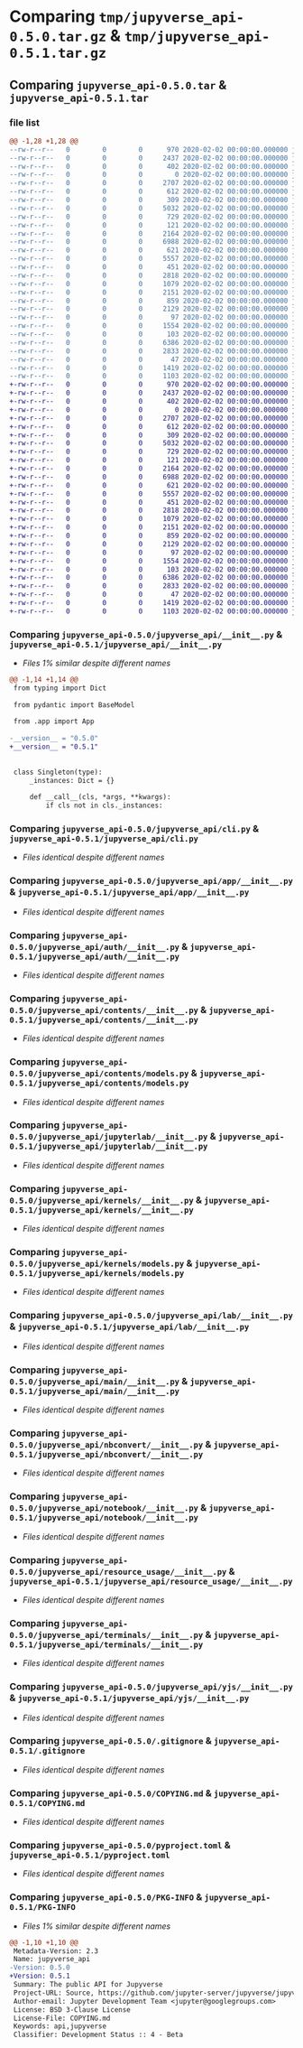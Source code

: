 # Comparing `tmp/jupyverse_api-0.5.0.tar.gz` & `tmp/jupyverse_api-0.5.1.tar.gz`

## Comparing `jupyverse_api-0.5.0.tar` & `jupyverse_api-0.5.1.tar`

### file list

```diff
@@ -1,28 +1,28 @@
--rw-r--r--   0        0        0      970 2020-02-02 00:00:00.000000 jupyverse_api-0.5.0/jupyverse_api/__init__.py
--rw-r--r--   0        0        0     2437 2020-02-02 00:00:00.000000 jupyverse_api-0.5.0/jupyverse_api/cli.py
--rw-r--r--   0        0        0      402 2020-02-02 00:00:00.000000 jupyverse_api-0.5.0/jupyverse_api/exceptions.py
--rw-r--r--   0        0        0        0 2020-02-02 00:00:00.000000 jupyverse_api-0.5.0/jupyverse_api/py.typed
--rw-r--r--   0        0        0     2707 2020-02-02 00:00:00.000000 jupyverse_api-0.5.0/jupyverse_api/app/__init__.py
--rw-r--r--   0        0        0      612 2020-02-02 00:00:00.000000 jupyverse_api-0.5.0/jupyverse_api/auth/__init__.py
--rw-r--r--   0        0        0      309 2020-02-02 00:00:00.000000 jupyverse_api-0.5.0/jupyverse_api/auth/models.py
--rw-r--r--   0        0        0     5032 2020-02-02 00:00:00.000000 jupyverse_api-0.5.0/jupyverse_api/contents/__init__.py
--rw-r--r--   0        0        0      729 2020-02-02 00:00:00.000000 jupyverse_api-0.5.0/jupyverse_api/contents/models.py
--rw-r--r--   0        0        0      121 2020-02-02 00:00:00.000000 jupyverse_api-0.5.0/jupyverse_api/frontend/__init__.py
--rw-r--r--   0        0        0     2164 2020-02-02 00:00:00.000000 jupyverse_api-0.5.0/jupyverse_api/jupyterlab/__init__.py
--rw-r--r--   0        0        0     6988 2020-02-02 00:00:00.000000 jupyverse_api-0.5.0/jupyverse_api/kernels/__init__.py
--rw-r--r--   0        0        0      621 2020-02-02 00:00:00.000000 jupyverse_api-0.5.0/jupyverse_api/kernels/models.py
--rw-r--r--   0        0        0     5557 2020-02-02 00:00:00.000000 jupyverse_api-0.5.0/jupyverse_api/lab/__init__.py
--rw-r--r--   0        0        0      451 2020-02-02 00:00:00.000000 jupyverse_api-0.5.0/jupyverse_api/login/__init__.py
--rw-r--r--   0        0        0     2818 2020-02-02 00:00:00.000000 jupyverse_api-0.5.0/jupyverse_api/main/__init__.py
--rw-r--r--   0        0        0     1079 2020-02-02 00:00:00.000000 jupyverse_api-0.5.0/jupyverse_api/nbconvert/__init__.py
--rw-r--r--   0        0        0     2151 2020-02-02 00:00:00.000000 jupyverse_api-0.5.0/jupyverse_api/notebook/__init__.py
--rw-r--r--   0        0        0      859 2020-02-02 00:00:00.000000 jupyverse_api-0.5.0/jupyverse_api/resource_usage/__init__.py
--rw-r--r--   0        0        0     2129 2020-02-02 00:00:00.000000 jupyverse_api-0.5.0/jupyverse_api/terminals/__init__.py
--rw-r--r--   0        0        0       97 2020-02-02 00:00:00.000000 jupyverse_api-0.5.0/jupyverse_api/terminals/models.py
--rw-r--r--   0        0        0     1554 2020-02-02 00:00:00.000000 jupyverse_api-0.5.0/jupyverse_api/yjs/__init__.py
--rw-r--r--   0        0        0      103 2020-02-02 00:00:00.000000 jupyverse_api-0.5.0/jupyverse_api/yjs/models.py
--rw-r--r--   0        0        0     6386 2020-02-02 00:00:00.000000 jupyverse_api-0.5.0/.gitignore
--rw-r--r--   0        0        0     2833 2020-02-02 00:00:00.000000 jupyverse_api-0.5.0/COPYING.md
--rw-r--r--   0        0        0       47 2020-02-02 00:00:00.000000 jupyverse_api-0.5.0/README.md
--rw-r--r--   0        0        0     1419 2020-02-02 00:00:00.000000 jupyverse_api-0.5.0/pyproject.toml
--rw-r--r--   0        0        0     1103 2020-02-02 00:00:00.000000 jupyverse_api-0.5.0/PKG-INFO
+-rw-r--r--   0        0        0      970 2020-02-02 00:00:00.000000 jupyverse_api-0.5.1/jupyverse_api/__init__.py
+-rw-r--r--   0        0        0     2437 2020-02-02 00:00:00.000000 jupyverse_api-0.5.1/jupyverse_api/cli.py
+-rw-r--r--   0        0        0      402 2020-02-02 00:00:00.000000 jupyverse_api-0.5.1/jupyverse_api/exceptions.py
+-rw-r--r--   0        0        0        0 2020-02-02 00:00:00.000000 jupyverse_api-0.5.1/jupyverse_api/py.typed
+-rw-r--r--   0        0        0     2707 2020-02-02 00:00:00.000000 jupyverse_api-0.5.1/jupyverse_api/app/__init__.py
+-rw-r--r--   0        0        0      612 2020-02-02 00:00:00.000000 jupyverse_api-0.5.1/jupyverse_api/auth/__init__.py
+-rw-r--r--   0        0        0      309 2020-02-02 00:00:00.000000 jupyverse_api-0.5.1/jupyverse_api/auth/models.py
+-rw-r--r--   0        0        0     5032 2020-02-02 00:00:00.000000 jupyverse_api-0.5.1/jupyverse_api/contents/__init__.py
+-rw-r--r--   0        0        0      729 2020-02-02 00:00:00.000000 jupyverse_api-0.5.1/jupyverse_api/contents/models.py
+-rw-r--r--   0        0        0      121 2020-02-02 00:00:00.000000 jupyverse_api-0.5.1/jupyverse_api/frontend/__init__.py
+-rw-r--r--   0        0        0     2164 2020-02-02 00:00:00.000000 jupyverse_api-0.5.1/jupyverse_api/jupyterlab/__init__.py
+-rw-r--r--   0        0        0     6988 2020-02-02 00:00:00.000000 jupyverse_api-0.5.1/jupyverse_api/kernels/__init__.py
+-rw-r--r--   0        0        0      621 2020-02-02 00:00:00.000000 jupyverse_api-0.5.1/jupyverse_api/kernels/models.py
+-rw-r--r--   0        0        0     5557 2020-02-02 00:00:00.000000 jupyverse_api-0.5.1/jupyverse_api/lab/__init__.py
+-rw-r--r--   0        0        0      451 2020-02-02 00:00:00.000000 jupyverse_api-0.5.1/jupyverse_api/login/__init__.py
+-rw-r--r--   0        0        0     2818 2020-02-02 00:00:00.000000 jupyverse_api-0.5.1/jupyverse_api/main/__init__.py
+-rw-r--r--   0        0        0     1079 2020-02-02 00:00:00.000000 jupyverse_api-0.5.1/jupyverse_api/nbconvert/__init__.py
+-rw-r--r--   0        0        0     2151 2020-02-02 00:00:00.000000 jupyverse_api-0.5.1/jupyverse_api/notebook/__init__.py
+-rw-r--r--   0        0        0      859 2020-02-02 00:00:00.000000 jupyverse_api-0.5.1/jupyverse_api/resource_usage/__init__.py
+-rw-r--r--   0        0        0     2129 2020-02-02 00:00:00.000000 jupyverse_api-0.5.1/jupyverse_api/terminals/__init__.py
+-rw-r--r--   0        0        0       97 2020-02-02 00:00:00.000000 jupyverse_api-0.5.1/jupyverse_api/terminals/models.py
+-rw-r--r--   0        0        0     1554 2020-02-02 00:00:00.000000 jupyverse_api-0.5.1/jupyverse_api/yjs/__init__.py
+-rw-r--r--   0        0        0      103 2020-02-02 00:00:00.000000 jupyverse_api-0.5.1/jupyverse_api/yjs/models.py
+-rw-r--r--   0        0        0     6386 2020-02-02 00:00:00.000000 jupyverse_api-0.5.1/.gitignore
+-rw-r--r--   0        0        0     2833 2020-02-02 00:00:00.000000 jupyverse_api-0.5.1/COPYING.md
+-rw-r--r--   0        0        0       47 2020-02-02 00:00:00.000000 jupyverse_api-0.5.1/README.md
+-rw-r--r--   0        0        0     1419 2020-02-02 00:00:00.000000 jupyverse_api-0.5.1/pyproject.toml
+-rw-r--r--   0        0        0     1103 2020-02-02 00:00:00.000000 jupyverse_api-0.5.1/PKG-INFO
```

### Comparing `jupyverse_api-0.5.0/jupyverse_api/__init__.py` & `jupyverse_api-0.5.1/jupyverse_api/__init__.py`

 * *Files 1% similar despite different names*

```diff
@@ -1,14 +1,14 @@
 from typing import Dict
 
 from pydantic import BaseModel
 
 from .app import App
 
-__version__ = "0.5.0"
+__version__ = "0.5.1"
 
 
 class Singleton(type):
     _instances: Dict = {}
 
     def __call__(cls, *args, **kwargs):
         if cls not in cls._instances:
```

### Comparing `jupyverse_api-0.5.0/jupyverse_api/cli.py` & `jupyverse_api-0.5.1/jupyverse_api/cli.py`

 * *Files identical despite different names*

### Comparing `jupyverse_api-0.5.0/jupyverse_api/app/__init__.py` & `jupyverse_api-0.5.1/jupyverse_api/app/__init__.py`

 * *Files identical despite different names*

### Comparing `jupyverse_api-0.5.0/jupyverse_api/auth/__init__.py` & `jupyverse_api-0.5.1/jupyverse_api/auth/__init__.py`

 * *Files identical despite different names*

### Comparing `jupyverse_api-0.5.0/jupyverse_api/contents/__init__.py` & `jupyverse_api-0.5.1/jupyverse_api/contents/__init__.py`

 * *Files identical despite different names*

### Comparing `jupyverse_api-0.5.0/jupyverse_api/contents/models.py` & `jupyverse_api-0.5.1/jupyverse_api/contents/models.py`

 * *Files identical despite different names*

### Comparing `jupyverse_api-0.5.0/jupyverse_api/jupyterlab/__init__.py` & `jupyverse_api-0.5.1/jupyverse_api/jupyterlab/__init__.py`

 * *Files identical despite different names*

### Comparing `jupyverse_api-0.5.0/jupyverse_api/kernels/__init__.py` & `jupyverse_api-0.5.1/jupyverse_api/kernels/__init__.py`

 * *Files identical despite different names*

### Comparing `jupyverse_api-0.5.0/jupyverse_api/kernels/models.py` & `jupyverse_api-0.5.1/jupyverse_api/kernels/models.py`

 * *Files identical despite different names*

### Comparing `jupyverse_api-0.5.0/jupyverse_api/lab/__init__.py` & `jupyverse_api-0.5.1/jupyverse_api/lab/__init__.py`

 * *Files identical despite different names*

### Comparing `jupyverse_api-0.5.0/jupyverse_api/main/__init__.py` & `jupyverse_api-0.5.1/jupyverse_api/main/__init__.py`

 * *Files identical despite different names*

### Comparing `jupyverse_api-0.5.0/jupyverse_api/nbconvert/__init__.py` & `jupyverse_api-0.5.1/jupyverse_api/nbconvert/__init__.py`

 * *Files identical despite different names*

### Comparing `jupyverse_api-0.5.0/jupyverse_api/notebook/__init__.py` & `jupyverse_api-0.5.1/jupyverse_api/notebook/__init__.py`

 * *Files identical despite different names*

### Comparing `jupyverse_api-0.5.0/jupyverse_api/resource_usage/__init__.py` & `jupyverse_api-0.5.1/jupyverse_api/resource_usage/__init__.py`

 * *Files identical despite different names*

### Comparing `jupyverse_api-0.5.0/jupyverse_api/terminals/__init__.py` & `jupyverse_api-0.5.1/jupyverse_api/terminals/__init__.py`

 * *Files identical despite different names*

### Comparing `jupyverse_api-0.5.0/jupyverse_api/yjs/__init__.py` & `jupyverse_api-0.5.1/jupyverse_api/yjs/__init__.py`

 * *Files identical despite different names*

### Comparing `jupyverse_api-0.5.0/.gitignore` & `jupyverse_api-0.5.1/.gitignore`

 * *Files identical despite different names*

### Comparing `jupyverse_api-0.5.0/COPYING.md` & `jupyverse_api-0.5.1/COPYING.md`

 * *Files identical despite different names*

### Comparing `jupyverse_api-0.5.0/pyproject.toml` & `jupyverse_api-0.5.1/pyproject.toml`

 * *Files identical despite different names*

### Comparing `jupyverse_api-0.5.0/PKG-INFO` & `jupyverse_api-0.5.1/PKG-INFO`

 * *Files 1% similar despite different names*

```diff
@@ -1,10 +1,10 @@
 Metadata-Version: 2.3
 Name: jupyverse_api
-Version: 0.5.0
+Version: 0.5.1
 Summary: The public API for Jupyverse
 Project-URL: Source, https://github.com/jupyter-server/jupyverse/jupyverse_api
 Author-email: Jupyter Development Team <jupyter@googlegroups.com>
 License: BSD 3-Clause License
 License-File: COPYING.md
 Keywords: api,jupyverse
 Classifier: Development Status :: 4 - Beta
```


